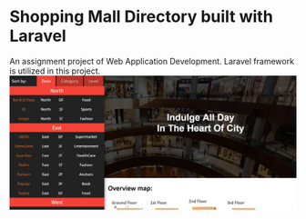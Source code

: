 # Shopping Mall Directory built with Laravel
An assignment project of Web Application Development. Laravel framework is utilized in this project.
![screenshot](https://raw.githubusercontent.com/mevCJ/Shopping-Mall-Directory/master/screenshot.jpg)
